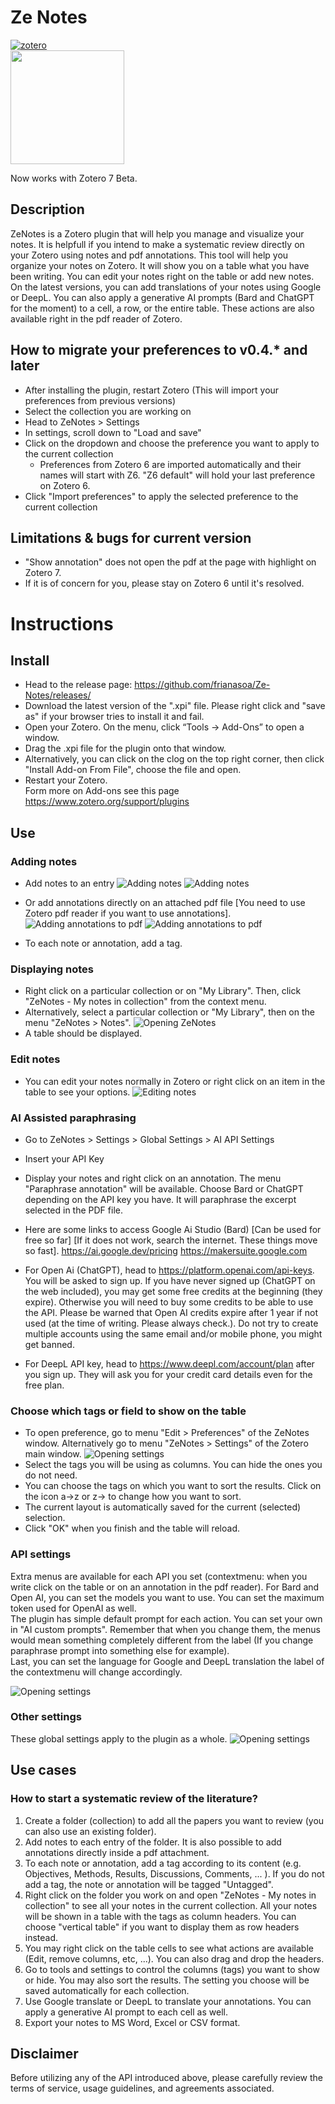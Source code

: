# Ze Notes
[![zotero](https://raw.githubusercontent.com/frianasoa/zenotes/main/docs/images/for-zotero-6.svg)](https://zotero.org) <br/>
<a href="https://zotero.org"><img src="https://raw.githubusercontent.com/frianasoa/zenotes/main/docs/images/for-zotero-7.png" width="182" /></a>

Now works with Zotero 7 Beta.

## Description
ZeNotes is a Zotero plugin that will help you manage and visualize your notes. It is helpfull if you intend to make a systematic review directly on your Zotero using notes and pdf annotations. This tool will help you organize your notes on Zotero. It will show you on a table what you have been writing. You can edit your notes right on the table or add new notes. On the latest versions, you can add translations of your notes using Google or DeepL. You can also apply a generative AI prompts (Bard and ChatGPT for the moment) to a cell, a row, or the entire table. These actions are also available right in the pdf reader of Zotero.

## How to migrate your preferences to v0.4.* and later
* After installing the plugin, restart Zotero (This will import your preferences from previous versions)
* Select the collection you are working on
* Head to ZeNotes > Settings
* In settings, scroll down to "Load and save"
* Click on the dropdown and choose the preference you want to apply to the current collection
	* Preferences from Zotero 6 are imported automatically and their names will start with Z6. "Z6 default" will hold your last preference on Zotero 6.
* Click "Import preferences" to apply the selected preference to the current collection

## Limitations & bugs for current version
* "Show annotation" does not open the pdf at the page with highlight on Zotero 7.
* If it is of concern for you, please stay on Zotero 6 until it's resolved.

# Instructions
## Install
* Head to the release page: https://github.com/frianasoa/Ze-Notes/releases/
* Download the latest version of the ".xpi" file. Please right click and "save as" if your browser tries to install it and fail.
* Open your Zotero. On the menu, click “Tools → Add-Ons” to open a window.
* Drag the .xpi file for the plugin onto that window. 
* Alternatively, you can click on the clog on the top right corner, then click "Install Add-on From File", choose the file and open.
* Restart your Zotero. \
Form more on Add-ons see this page https://www.zotero.org/support/plugins

## Use
### Adding notes
* Add notes to an entry
![Adding notes](https://raw.githubusercontent.com/frianasoa/zenotes/main/docs/images/00.add-a-note.png "Adding notes")
![Adding notes](https://raw.githubusercontent.com/frianasoa/zenotes/main/docs/images/01.label-note-tag.png "Adding notes")

* Or add annotations directly on an attached pdf file [You need to use Zotero pdf reader if you want to use annotations].
![Adding annotations to pdf](https://raw.githubusercontent.com/frianasoa/zenotes/main/docs/images/02.pdf-annotation.png "Adding annotations to pdf")
![Adding annotations to pdf](https://raw.githubusercontent.com/frianasoa/zenotes/main/docs/images/03.pdf-annotation-results.png "Adding annotations to pdf")

* To each note or annotation, add a tag.

### Displaying notes
* Right click on a particular collection or on "My Library". Then, click "ZeNotes - My notes in collection" from the context menu.
* Alternatively, select a particular collection or "My Library", then on the menu "ZeNotes > Notes".
![Opening ZeNotes](https://raw.githubusercontent.com/frianasoa/zenotes/main/docs/images/04.open-zenotes.png "Opening ZeNotes")
* A table should be displayed.


### Edit notes
* You can edit your notes normally in Zotero or right click on an item in the table to see your options.
![Editing notes](https://raw.githubusercontent.com/frianasoa/zenotes/main/docs/images/05.zenotes-interface.png "Editing notes")

### AI Assisted paraphrasing
* Go to ZeNotes > Settings > Global Settings > AI API Settings
* Insert your API Key
* Display your notes and right click on an annotation. The menu "Paraphrase annotation" will be available. Choose Bard or ChatGPT depending on the API key you have. It will paraphrase the excerpt selected in the PDF file.
* Here are some links to access Google Ai Studio (Bard) [Can be used for free so far] [If it does not work, search the internet. These things move so fast]. https://ai.google.dev/pricing
 https://makersuite.google.com

* For Open Ai (ChatGPT), head to https://platform.openai.com/api-keys. You will be asked to sign up. If you have never signed up (ChatGPT on the web included), you may get some free credits at the beginning (they expire). Otherwise you will need to buy some credits to be able to use the API. Please be warned that Open AI credits expire after 1 year if not used (at the time of writing. Please always check.). Do not try to create multiple accounts using the same email and/or mobile phone, you might get banned.

* For DeepL API key, head to https://www.deepl.com/account/plan after you sign up. They will ask you for your credit card details even for the free plan.

### Choose which tags or field to show on the table
* To open preference, go to menu "Edit > Preferences" of the ZeNotes window. Alternatively go to menu "ZeNotes > Settings" of the Zotero main window.
![Opening settings](https://raw.githubusercontent.com/frianasoa/ze-notes/main/docs/images/06.zenotes-interface-settings.png "Opening settings")
* Select the tags you will be using as columns. You can hide the ones you do not need.
* You can choose the tags on which you want to sort the results. Click on the icon a->z or z-> to change how you want to sort.
* The current layout is automatically saved for the current (selected) selection. 
* Click "OK" when you finish and the table will reload.

### API settings
Extra menus are available for each API you set (contextmenu: when you write click on the table or on an annotation in the pdf reader). For Bard and Open AI, you can set the models you want to use. You can set the maximum token used for OpenAI as well. \
The plugin has simple default prompt for each action. You can set your own in "AI custom prompts". Remember that when you change them, the menus would mean something completely different from the label (If you change paraphrase prompt into something else for example). \
Last, you can set the language for Google and DeepL translation the label of the contextmenu will change accordingly.

![Opening settings](https://raw.githubusercontent.com/frianasoa/Ze-Notes/main/docs/images/08.zenotes-ai-settings.png "Other settings")


### Other settings
These global settings apply to the plugin as a whole.
![Opening settings](https://raw.githubusercontent.com/frianasoa/Ze-Notes/main/docs/images/07.zenotes-load-save-display-performance.png "Other settings")

## Use cases
### How to start a systematic review of the literature?

1. Create a folder (collection) to add all the papers you want to review (you can also use an existing folder).
2. Add notes to each entry of the folder. It is also possible to add annotations directly inside a pdf attachment.
3. To each note or annotation, add a tag according to its content (e.g. Objectives, Methods, Results, Discussions, Comments, ... ). If you do not add a tag, the note or annotation will be tagged "Untagged". 
4. Right click on the folder you work on and open "ZeNotes - My notes in collection" to see all your notes in the current collection. All your notes will be shown in a table with the tags as column headers. You can choose "vertical table" if you want to display them as row headers instead.
5. You may right click on the table cells to see what actions are available (Edit, remove columns, etc, ...). You can also drag and drop the headers.
6. Go to tools and settings to control the columns (tags) you want to show or hide. You may also sort the results. The setting you choose will be saved automatically for each collection.
7. Use Google translate or DeepL to translate your annotations. You can apply a generative AI prompt to each cell as well.
8. Export your notes to MS Word, Excel or CSV format.

## Disclaimer
Before utilizing any of the API introduced above, please carefully review the terms of service, usage guidelines, and agreements associated.